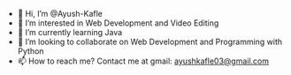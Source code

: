 - 👋 Hi, I’m @Ayush-Kafle
- 👀 I’m interested in Web Development and Video Editing
- 🌱 I’m currently learning Java
- 💞️ I’m looking to collaborate on Web Development and Programming with Python
- 📫 How to reach me? Contact me at gmail: ayushkafle03@gmail.com

<!---
Ayush-Kafle/Ayush-Kafle is a ✨ special ✨ repository because its `README.md` (this file) appears on your GitHub profile.
You can click the Preview link to take a look at your changes.
--->
